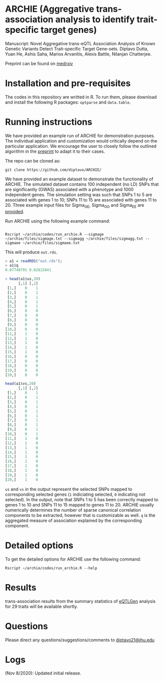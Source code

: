 # ARCHIE (Aggregative trans-association analysis to identify trait-specific target genes)
Manuscript: Novel Aggregative trans-eQTL Association Analysis of Known Genetic Variants Detect Trait-specific Target Gene-sets. Diptavo Dutta, Yuan He, Ashis Saha, Marios Arvanitis, Alexis Battle, Nilanjan Chatterjee.

Preprint can be found on [medrxiv](https://www.medrxiv.org/content/10.1101/2020.09.29.20204388v2)

# Installation and pre-requisites
The codes in this repository are writted in R. To run them, please download and install the following R packages: `optparse` and `data.table`.

# Running instructions

We have provided an example run of ARCHIE for demonstration purposes. The individual application and customization would critically depend on the particular application. We encourage the user to closely follow the outlined algorithm in the [preprint](https://www.medrxiv.org/content/10.1101/2020.09.29.20204388v2) to adapt it to their cases.

The repo can be cloned as:
```
git clone https://github.com/diptavo/ARCHIE/
```
We have provided an example dataset to demonstrate the functionality of ARCHIE. The simulated dataset contains 100 independent (no LD) SNPs that are significantly (GWAS) associated with a phenotype and 1000 independent genes. The simulation setting was such that SNPs 1 to 5 are associated with genes 1 to 10; SNPs 11 to 15 are associated with genes 11 to 20. Three example input files for Sigma<sub>GE</sub>, Sigma<sub>GG</sub> and Sigma<sub>EE</sub> are [provided](https://github.com/diptavo/ARCHIE/tree/master/files).

Run ARCHIE using the following example command:

```shell

Rscript ~/archie/codes/run_archie.R --sigmage ~/archie/files/sigmage.txt --sigmagg ~/archie/files/sigmagg.txt --sigmaee ~/archie/files/sigmaee.txt

```
This will produce `out.rds`. 

```R
> a1 = readRDS("out.rds");
> a1$q
0.07748791 0.02815841

> head(a1$us,20)
      [,1] [,2]
 [1,]    0    1
 [2,]    0    1
 [3,]    0    1
 [4,]    0    1
 [5,]    0    1
 [6,]    0    0
 [7,]    0    0
 [8,]    0    0
 [9,]    0    0
[10,]    0    0
[11,]    1    0
[12,]    1    0
[13,]    1    0
[14,]    1    0
[15,]    1    0
[16,]    0    0
[17,]    0    0
[18,]    0    0
[19,]    0    0
[20,]    0    0

head(a1$vs,20)
      [,1] [,2]
 [1,]    0    1
 [2,]    0    1
 [3,]    0    1
 [4,]    0    1
 [5,]    0    1
 [6,]    0    1
 [7,]    0    1
 [8,]    0    1
 [9,]    0    1
[10,]    0    1
[11,]    1    0
[12,]    1    0
[13,]    1    0
[14,]    1    0
[15,]    1    0
[16,]    1    0
[17,]    1    0
[18,]    1    0
[19,]    1    0
[20,]    1    0
```
`us` and `vs` in the output represent the selected SNPs mapped to corresponding selected genes (`1` indiciating selected, `0` indicating not selected). In the output, note that SNPs 1 to 5 has been correctly mapped to genes 1 to 10 and SNPs 11 to 15 mapped to genes 11 to 20. ARCHIE usually numerically determines the number of sparse canonical correlation components to be extracted, however that is customizable as well. `q` is the aggregated measure of association explained by the corresponding component. 
# Detailed options

To get the detailed options for ARCHIE use the following command:
```shell
Rscript ~/archie/codes/run_archie.R --help

```
# Results

trans-association results from the summary statistics of [eQTLGen](https://www.eqtlgen.org/) analysis for 29 traits will be available shortly.


# Questions
Please direct any questions/suggestions/comments to diptavo21@jhu.edu

# Logs
(Nov 8/2020): Updated initial release.
